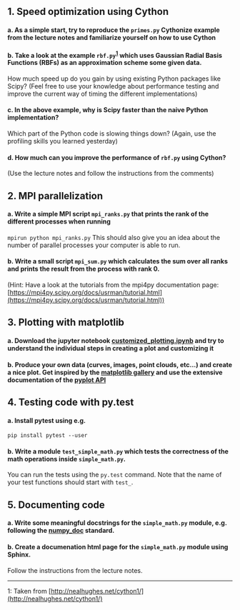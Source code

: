 ## 1. Speed optimization using Cython

#### a. As a simple start, try to reproduce the ```primes.py``` Cythonize example from the lecture notes and familiarize yourself on how to use Cython

#### b. Take a look at the example ```rbf.py```<sup>[1](#myfootnote1)</sup> which uses Gaussian Radial Basis Functions (RBFs) as an approximation scheme some given data. 
How much speed up do you gain by using existing Python packages like Scipy? (Feel free to use your knowledge about performance testing 
and improve the current way of timing the different implementations)

#### c. In the above example, why is Scipy faster than the naive Python implementation? 
Which part of the Python code is slowing things down? (Again, use the profiling skills you learned yesterday)

#### d. How much can you improve the performance of ```rbf.py``` using Cython? 
(Use the lecture notes and follow the instructions from the comments)

## 2. MPI parallelization

#### a. Write a simple MPI script ```mpi_ranks.py``` that prints the rank of the different processes when running 
```mpirun python mpi_ranks.py```
This should also give you an idea about the number of parallel processes your computer is able to run.

#### b. Write a small script ```mpi_sum.py``` which calculates the sum over all ranks and prints the result from the process with rank 0.
(Hint: Have a look at the tutorials from the mpi4py documentation page: [https://mpi4py.scipy.org/docs/usrman/tutorial.html](https://mpi4py.scipy.org/docs/usrman/tutorial.html))

## 3. Plotting with matplotlib

#### a. Download the jupyter notebook [customized_plotting.ipynb](customized_plotting.ipynb) and try to understand the individual steps in creating a plot and customizing it

#### b. Produce your own data (curves, images, point clouds, etc...) and create a nice plot. Get inspired by the [matplotlib gallery](https://matplotlib.org/gallery/index.html) and use the extensive documentation of the [pyplot API](https://matplotlib.org/api/pyplot_summary.html)


## 4. Testing code with py.test

#### a. Install pytest using e.g.
```
pip install pytest --user

```

#### b. Write a module ```test_simple_math.py``` which tests the correctness of the math operations inside ```simple_math.py```.
You can run the tests using the ```py.test``` command. Note that the name of your test functions should start with ```test_```.

## 5. Documenting code

#### a. Write some meaningful docstrings for the ```simple_math.py``` module, e.g. following the [numpy_doc](https://github.com/numpy/numpy/blob/master/doc/HOWTO_DOCUMENT.rst.txt) standard.

#### b. Create a documenation html page for the ```simple_math.py``` module using Sphinx.
Follow the instructions from the lecture notes.


********************************************************************************************************
<a name="myfootnote1">1</a>: Taken from [http://nealhughes.net/cython1/](http://nealhughes.net/cython1/)
